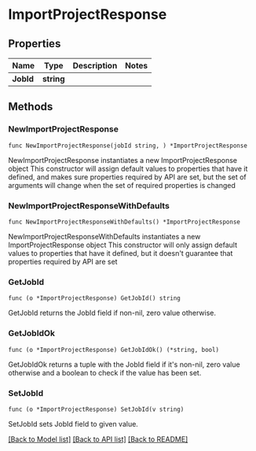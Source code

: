 # ImportProjectResponse

## Properties

Name | Type | Description | Notes
------------ | ------------- | ------------- | -------------
**JobId** | **string** |  | 

## Methods

### NewImportProjectResponse

`func NewImportProjectResponse(jobId string, ) *ImportProjectResponse`

NewImportProjectResponse instantiates a new ImportProjectResponse object
This constructor will assign default values to properties that have it defined,
and makes sure properties required by API are set, but the set of arguments
will change when the set of required properties is changed

### NewImportProjectResponseWithDefaults

`func NewImportProjectResponseWithDefaults() *ImportProjectResponse`

NewImportProjectResponseWithDefaults instantiates a new ImportProjectResponse object
This constructor will only assign default values to properties that have it defined,
but it doesn't guarantee that properties required by API are set

### GetJobId

`func (o *ImportProjectResponse) GetJobId() string`

GetJobId returns the JobId field if non-nil, zero value otherwise.

### GetJobIdOk

`func (o *ImportProjectResponse) GetJobIdOk() (*string, bool)`

GetJobIdOk returns a tuple with the JobId field if it's non-nil, zero value otherwise
and a boolean to check if the value has been set.

### SetJobId

`func (o *ImportProjectResponse) SetJobId(v string)`

SetJobId sets JobId field to given value.



[[Back to Model list]](../README.md#documentation-for-models) [[Back to API list]](../README.md#documentation-for-api-endpoints) [[Back to README]](../README.md)


